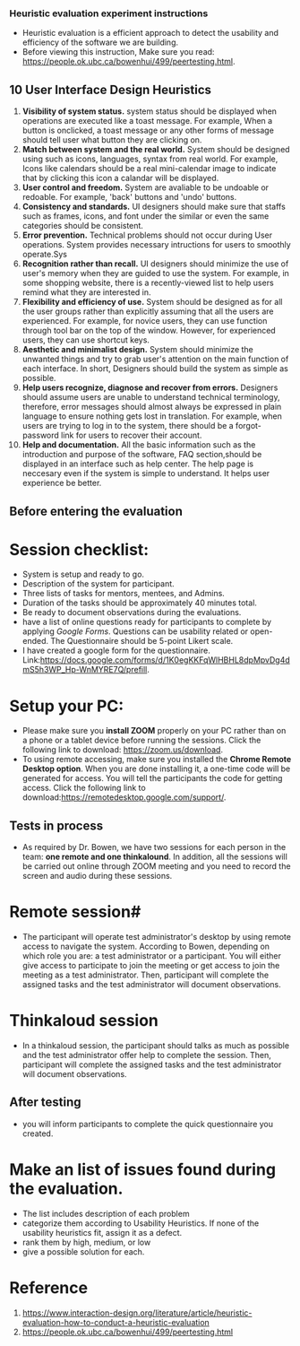 ### Heuristic evaluation experiment instructions ###
- Heuristic evaluation is a efficient approach to detect the usability and efficiency of the software we are building.
- Before viewing this instruction, Make sure you read: https://people.ok.ubc.ca/bowenhui/499/peertesting.html.

## 10 User Interface Design Heuristics ##
1. **Visibility of system status.** system status should be displayed when operations are executed like a toast message. For example, When a button is onclicked, a toast message or any other forms of message should tell user what button they are clicking on.
2. **Match between system and the real world.** System should be designed using such as icons, languages, syntax from real world. For example, Icons like calendars should be a real mini-calendar image to indicate that by clicking this icon a calandar will be displayed.
3. **User control and freedom.** System are avaliable to be undoable or redoable. For example, 'back' buttons and 'undo' buttons.
4. **Consistency and standards.** UI designers should make sure that staffs such as frames, icons, and font under the similar or even the same categories should be consistent.
5. **Error prevention.** Technical problems should not occur during User operations. System provides necessary intructions for users to smoothly operate.Sys
6. **Recognition rather than recall.** UI designers should minimize the use of user's memory when they are guided to use the system. For example, in some shopping website, there is a recently-viewed list to help users remind what they are interested in.
7. **Flexibility and efficiency of use.** System should be designed as for all the user groups rather than explicitly assuming that all the users are experienced. For example, for novice users, they can use function through tool bar on the top of the window. However, for experienced users, they can use shortcut keys.
8. **Aesthetic and minimalist design.** System should minimize the unwanted things and try to grab user's attention on the main function of each interface.
In short, Designers should build the system as simple as possible.
9. **Help users recognize, diagnose and recover from errors.** Designers should assume users are unable to understand technical terminology, therefore, error messages should almost always be expressed in plain language to ensure nothing gets lost in translation. For example, when users are trying to log in to the system, there should be a forgot-password link for users to recover their account.
10. **Help and documentation.** All the basic information such as the introduction and purpose of the software, FAQ section,should be displayed in an interface such as help center. The help page is neccesary even if the system is simple to understand. It helps user experience be better.

## Before entering the evaluation ##
# Session checklist: #
- System is setup and ready to go.
- Description of the system for participant.
- Three lists of tasks for mentors, mentees, and Admins.
- Duration of the tasks should be approximately 40 minutes total.
- Be ready to document observations during the evaluations.
- have a list of online questions ready for participants to complete by applying _Google Forms_. Questions can be usability related or open-ended. The Questionnaire should be 5-point Likert scale. 
- I have created a google form for the questionnaire. Link:https://docs.google.com/forms/d/1K0egKKFqWlHBHL8dpMpvDg4dmS5h3WP_Hp-WnMYRE7Q/prefill.

# Setup your PC: #
- Please make sure you **install ZOOM** properly on your PC rather than on a phone or a tablet device before running the sessions. Click the following link to download: https://zoom.us/download.
- To using remote accessing, make sure you installed the **Chrome Remote Desktop option**. When you are done installing it, a one-time code will be generated for access. You will tell the participants the code for getting access. Click the following link to download:https://remotedesktop.google.com/support/.

## Tests in process ##
- As required by Dr. Bowen, we have two sessions for each person in the team: **one remote and one thinkalound**. In addition, all the sessions will be carried out online through ZOOM meeting and you need to record the screen and audio during these sessions. 
# Remote session#
- The participant will operate test administrator's desktop by using remote access to navigate the system.
According to Bowen, depending on which role you are: a test administrator or a participant. You will either give access to participate to join the meeting or get access to join the meeting as a test administrator. Then, participant will complete the assigned tasks and the test administrator will document observations.
# Thinkaloud session #
- In a thinkaloud session, the participant should talks as much as possible and the test administrator offer help to complete the session. Then, participant will complete the assigned tasks and the test administrator will document observations.

## After testing ##
- you will inform participants to complete the quick questionnaire you created.
# Make an list of issues found during the evaluation. # 
- The list includes description of each problem
- categorize them according to Usability Heuristics. If none of the usability heuristics fit, assign it as a defect.
- rank them by high, medium, or low
- give a possible solution for each.


# Reference #
1. https://www.interaction-design.org/literature/article/heuristic-evaluation-how-to-conduct-a-heuristic-evaluation
2. https://people.ok.ubc.ca/bowenhui/499/peertesting.html
